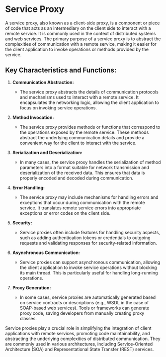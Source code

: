 # Service Proxy

A service proxy, also known as a client-side proxy, is a component or piece of code that acts as an intermediary on the client side to interact with a remote service. It is commonly used in the context of distributed systems and web services. The primary purpose of a service proxy is to abstract the complexities of communication with a remote service, making it easier for the client application to invoke operations or methods provided by the service.

## Key Characteristics and Functions:

1. **Communication Abstraction:**
   - The service proxy abstracts the details of communication protocols and mechanisms used to interact with a remote service. It encapsulates the networking logic, allowing the client application to focus on invoking service operations.

2. **Method Invocation:**
   - The service proxy provides methods or functions that correspond to the operations exposed by the remote service. These methods abstract the underlying communication details and provide a convenient way for the client to interact with the service.

3. **Serialization and Deserialization:**
   - In many cases, the service proxy handles the serialization of method parameters into a format suitable for network transmission and deserialization of the received data. This ensures that data is properly encoded and decoded during communication.

4. **Error Handling:**
   - The service proxy may include mechanisms for handling errors and exceptions that occur during communication with the remote service. It translates remote service errors into appropriate exceptions or error codes on the client side.

5. **Security:**
   - Service proxies often include features for handling security aspects, such as adding authentication tokens or credentials to outgoing requests and validating responses for security-related information.

6. **Asynchronous Communication:**
   - Service proxies can support asynchronous communication, allowing the client application to invoke service operations without blocking its main thread. This is particularly useful for handling long-running operations.

7. **Proxy Generation:**
   - In some cases, service proxies are automatically generated based on service contracts or descriptions (e.g., WSDL in the case of SOAP-based web services). Tools or frameworks can generate proxy code, saving developers from manually creating proxy classes.

Service proxies play a crucial role in simplifying the integration of client applications with remote services, promoting code maintainability, and abstracting the underlying complexities of distributed communication. They are commonly used in various architectures, including Service-Oriented Architecture (SOA) and Representational State Transfer (REST) services.
